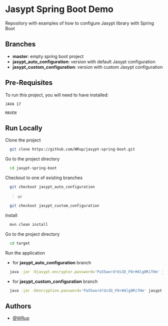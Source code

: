 
# Jasypt Spring Boot Demo

Repository with examples of how to configure Jasypt library with Spring Boot

## Branches

* **master**: empty spring boot project
* **jasypt_auto_configuration**: version with default Jasypt configuration
* **jasypt_custom_configuration**: version with custom Jasypt configuration

## Pre-Requisites

To run this project, you will need to have installed:

`JAVA 17`

`MAVEN`

## Run Locally

Clone the project

```bash
  git clone https://github.com/WRup/jasypt-spring-boot.git
```

Go to the project directory

```bash
  cd jasypt-spring-boot
```

Checkout to one of existing branches

```bash
  git checkout jasypt_auto_configuration
```

> or

```bash
  git checkout jasypt_custom_configuration
```

Install

```bash
  mvn clean install
```

Go to the project directory

```bash
  cd target
```

Run the application

* for **jasypt_auto_configuration** branch

```bash
  java -jar -Djasypt.encryptor.password='Pa55word!Us3D_F0r#Alg0RiTHm' jasypt-demo-0.0.1-SNAPSHOT.jar
```

* for **jasypt_custom_configuration** branch

```bash
  java -jar -Dencryption.password='Pa55word!Us3D_F0r#Alg0RiTHm' jasypt-demo-0.0.1-SNAPSHOT.jar
```

## Authors

* [@WRup](https://www.github.com/WRup)
